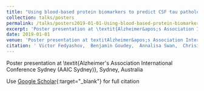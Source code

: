 ```yaml
---
title: "Using blood-based protein biomarkers to predict CSF tau pathology"
collection: talks/posters
permalink: /talks/posters2019-01-01-Using-blood-based-protein-biomarkers-to-predict-CSF-tau-pathology
excerpt: 'Poster presentation at \textit{Alzheimer&apos;s Association International Conference Sydney (AAIC Sydney)}, Sydney, Australia'
date: 2019-01-01
venue: 'Poster presentation at textitAlzheimer&apos;s Association International Conference Sydney (AAIC Sydney), Sydney, Australia'
citation: ' Victor Fedyashov,  Benjamin Goudey,  Annalisa Swan,  Chrisitine Schieber,  Noel Faux, &quot;Using blood-based protein biomarkers to predict CSF tau pathology.&quot; Poster presentation at textitAlzheimer&amp;apos;s Association International Conference Sydney (AAIC Sydney), Sydney, Australia, 2019.'
---
```

Poster presentation at \textit{Alzheimer&apos;s Association International Conference Sydney (AAIC Sydney)}, Sydney, Australia

Use [Google Scholar](https://scholar.google.com/scholar?q=Using+blood+based+protein+biomarkers+to+predict+CSF+tau+pathology){:target="_blank"} for full citation